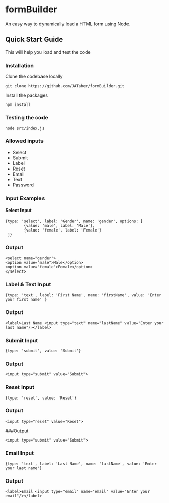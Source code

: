 # formBuilder

An easy way to dynamically load a HTML form using Node.

## Quick Start Guide

This will help you load and test the code

### Installation

Clone the codebase locally

`git clone https://github.com/JATaber/formBuilder.git`

Install the packages

`npm install`

### Testing the code

`node src/index.js`

### Allowed inputs

* Select
* Submit
* Label
* Reset
* Email
* Text
* Password

### Input Examples

#### Select Input
```
{type: 'select', label: 'Gender', name: 'gender', options: [
        {value: 'male', label: 'Male'},
        {value: 'female', label: 'Female'}
 ]}

```
### Output
```
<select name="gender">
<option value="male">Male</option>
<option value="female">Female</option>
</select>
```
### Label & Text Input
```
{type: 'text', label: 'First Name', name: 'firstName', value: 'Enter your first name' }
```
### Output
```
<label>Last Name <input type="text" name="lastName" value="Enter your last name"/></label>
```
### Submit Input
```
{type: 'submit', value: 'Submit'}
```
### Output
```
<input type="submit" value="Submit">
```
### Reset Input
```
{type: 'reset', value: 'Reset'}
```
### Output
```
<input type="reset" value="Reset">
```
###Output
```
<input type="submit" value="Submit">
```
### Email Input
```
{type: 'text', label: 'Last Name', name: 'lastName', value: 'Enter your last name'}
```
### Output
```
<label>Email <input type="email" name="email" value="Enter your email"/></label>
```